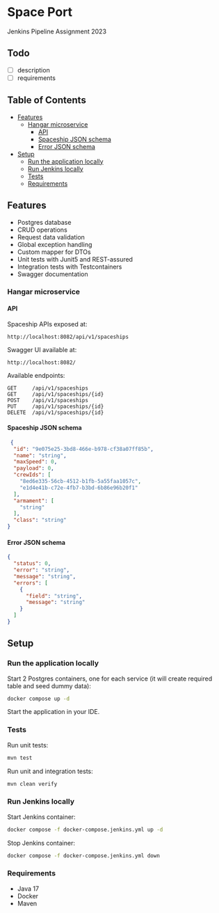 # Space Port

Jenkins Pipeline Assignment 2023

## Todo

- [ ] description
- [ ] requirements

## Table of Contents

* [Features](#features)
  * [Hangar microservice](#hangar-microservice)
    * [API](#api)
    * [Spaceship JSON schema](#spaceship-json-schema)
    * [Error JSON schema](#error-json-schema)
* [Setup](#setup)
  * [Run the application locally](#run-the-application-locally)
  * [Run Jenkins locally](#run-jenkins-locally)
  * [Tests](#tests)
  * [Requirements](#requirements)

## Features

- Postgres database
- CRUD operations
- Request data validation
- Global exception handling
- Custom mapper for DTOs
- Unit tests with Junit5 and REST-assured
- Integration tests with Testcontainers
- Swagger documentation

### Hangar microservice

#### API

Spaceship APIs exposed at:

```
http://localhost:8082/api/v1/spaceships
```

Swagger UI available at:

```
http://localhost:8082/
```

Available endpoints:

```
GET     /api/v1/spaceships
GET     /api/v1/spaceships/{id}
POST    /api/v1/spaceships
PUT     /api/v1/spaceships/{id}
DELETE  /api/v1/spaceships/{id}
```

#### Spaceship JSON schema

```json
 {
  "id": "9e075e25-3bd8-466e-b978-cf38a07ff85b",
  "name": "string",
  "maxSpeed": 0,
  "payload": 0,
  "crewIds": [
    "8ed6e335-56cb-4512-b1fb-5a55faa1057c",
    "e1d4e41b-c72e-4fb7-b3bd-6b86e96b20f1"
  ],
  "armament": [
    "string"
  ],
  "class": "string"
}
```

#### Error JSON schema

```json
{
  "status": 0,
  "error": "string",
  "message": "string",
  "errors": [
    {
      "field": "string",
      "message": "string"
    }
  ]
}
```

## Setup

### Run the application locally

Start 2 Postgres containers, one for each service (it will create required table and seed dummy data):

```bash
docker compose up -d
```

Start the application in your IDE.

### Tests

Run unit tests:

```bash
mvn test
```

Run unit and integration tests:

```bash
mvn clean verify
```

### Run Jenkins locally

Start Jenkins container:

```bash
docker compose -f docker-compose.jenkins.yml up -d
```

Stop Jenkins container:

```bash
docker compose -f docker-compose.jenkins.yml down
```

### Requirements

- Java 17
- Docker
- Maven

